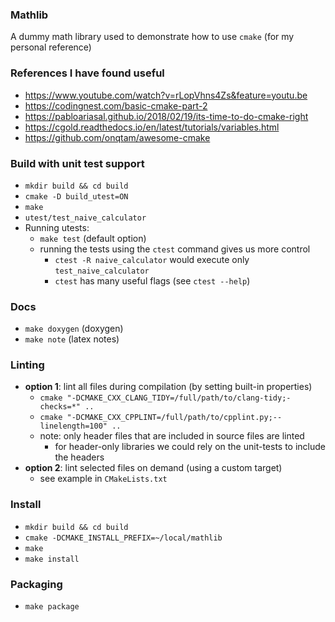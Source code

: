 ### Mathlib
 A dummy math library used to demonstrate how to use `cmake` (for my personal
 reference)

### References I have found useful
 + https://www.youtube.com/watch?v=rLopVhns4Zs&feature=youtu.be
 + https://codingnest.com/basic-cmake-part-2
 + https://pabloariasal.github.io/2018/02/19/its-time-to-do-cmake-right
 + https://cgold.readthedocs.io/en/latest/tutorials/variables.html
 + https://github.com/onqtam/awesome-cmake

### Build with unit test support
 + `mkdir build && cd build`
 + `cmake -D build_utest=ON`
 + `make`
 + `utest/test_naive_calculator`
 + Running utests:
   + `make test` (default option)
   + running the tests using the `ctest` command gives us more control
     + `ctest -R naive_calculator` would execute only `test_naive_calculator`
     + `ctest` has many useful flags (see `ctest --help`)

### Docs
 + `make doxygen` (doxygen)
 + `make note` (latex notes)

### Linting
 + **option 1**: lint all files during compilation (by setting built-in properties)
   + `cmake "-DCMAKE_CXX_CLANG_TIDY=/full/path/to/clang-tidy;-checks=*" ..`
   + `cmake "-DCMAKE_CXX_CPPLINT=/full/path/to/cpplint.py;--linelength=100" ..`
   + note: only header files that are included in source files are linted
     + for header-only libraries we could rely on the unit-tests to include the headers
 + **option 2**: lint selected files on demand (using a custom target)
   + see example in `CMakeLists.txt`

### Install
 + `mkdir build && cd build`
 + `cmake -DCMAKE_INSTALL_PREFIX=~/local/mathlib`
 + `make`
 + `make install`

### Packaging
 + `make package`
